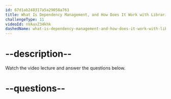 ```yaml
---
id: 67d1ab248317a5a29058a763
title: What Is Dependency Management, and How Does It Work with Libraries Like React?
challengeType: 11
videoId: nVAaxZ34khk
dashedName: what-is-dependency-management-and-how-does-it-work-with-libraries-like-react
---
```


# --description--

Watch the video lecture and answer the questions below.

# --questions--
